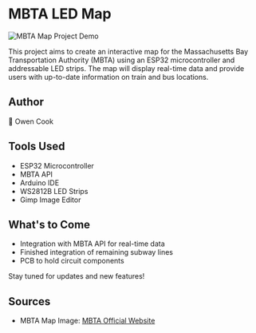 # MBTA LED Map
![MBTA Map Project Demo](mbta_map.gif)

This project aims to create an interactive map for the Massachusetts Bay Transportation Authority (MBTA) using an ESP32 microcontroller and addressable LED strips. The map will display real-time data and provide users with up-to-date information on train and bus locations.

## Author
👤 Owen Cook

## Tools Used
- ESP32 Microcontroller
- MBTA API
- Arduino IDE
- WS2812B LED Strips
- Gimp Image Editor

## What's to Come
- Integration with MBTA API for real-time data
- Finished integration of remaining subway lines
- PCB to hold circuit components

Stay tuned for updates and new features!

## Sources
- MBTA Map Image: [MBTA Official Website](https://www.mbta.com/schedules/subway)
